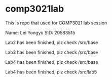 # comp3021lab
This is repo that used for COMP3021 lab session

Name: Lei Yongyu
SID: 20583515

Lab2 has been finished, plz check /src/base

Lab3 has been finished, plz check /src/base

Lab4 has been finished, plz check /src/base

Lab4 has been finished, plz check /src/lab5
